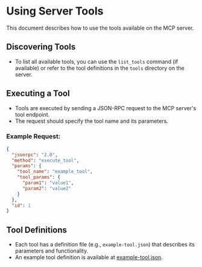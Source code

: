 # Using Server Tools

This document describes how to use the tools available on the MCP server.

## Discovering Tools

- To list all available tools, you can use the `list_tools` command (if available) or refer to the tool definitions in the `tools` directory on the server.

## Executing a Tool

- Tools are executed by sending a JSON-RPC request to the MCP server's tool endpoint.
- The request should specify the tool name and its parameters.

### Example Request:

```json
{
  "jsonrpc": "2.0",
  "method": "execute_tool",
  "params": {
    "tool_name": "example_tool",
    "tool_params": {
      "param1": "value1",
      "param2": "value2"
    }
  },
  "id": 1
}
```

## Tool Definitions

- Each tool has a definition file (e.g., `example-tool.json`) that describes its parameters and functionality.
- An example tool definition is available at [example-tool.json](./example-tool.json).
